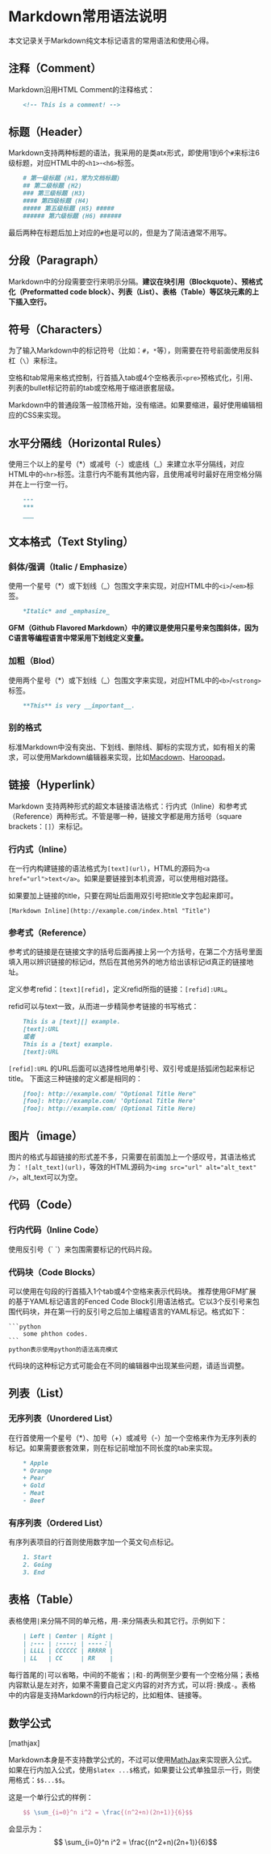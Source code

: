 # Markdown常用语法说明

本文记录关于Markdown纯文本标记语言的常用语法和使用心得。

## 注释（Comment）

Markdown沿用HTML Comment的注释格式：

```markdown
    <!-- This is a comment! -->
```

## 标题（Header）

Markdown支持两种标题的语法，我采用的是类atx形式，即使用1到6个`#`来标注6级标题，对应HTML中的`<h1>`-`<h6>`标签。

```markdown
    # 第一级标题 (H1，常为文档标题)
    ## 第二级标题 (H2)
    ### 第三级标题 (H3)
    #### 第四级标题 (H4)
    ##### 第五级标题 (H5) #####
    ###### 第六级标题 (H6) ######
```

最后两种在标题后加上对应的`#`也是可以的，但是为了简洁通常不用写。

## 分段（Paragraph）

Markdown中的分段需要空行来明示分隔。**建议在块引用（Blockquote）、预格式化（Preformatted code block）、列表（List）、表格（Table）等区块元素的上下插入空行。**

## 符号（Characters）

为了输入Markdown中的标记符号（比如：`#`，`*`等），则需要在符号前面使用反斜杠（`\`）来标注。

空格和tab常用来格式控制，行首插入tab或4个空格表示`<pre>`预格式化，引用、列表的bullet标记符前的tab或空格用于缩进嵌套层级。

Markdown中的普通段落一般顶格开始，没有缩进。如果要缩进，最好使用编辑相应的CSS来实现。

## 水平分隔线（Horizontal Rules）

使用三个以上的星号（\*）或减号（\-）或底线（\_）来建立水平分隔线，对应HTML中的`<hr>`标签。注意行内不能有其他内容，且使用减号时最好在用空格分隔并在上一行空一行。

```markdown
    ---
    ***
    ___
```

## 文本格式（Text Styling）

### 斜体/强调（Italic / Emphasize）

使用一个星号（\*）或下划线（\_）包围文字来实现，对应HTML中的`<i>`/`<em>`标签。

```markdown
    *Italic* and _emphasize_
```

**GFM（Github Flavored Markdown）中的建议是使用只星号来包围斜体，因为C语言等编程语言中常采用下划线定义变量。**

### 加粗（Blod）

使用两个星号（\*）或下划线（\_）包围文字来实现，对应HTML中的`<b>`/`<strong>`标签。

```markdown
    **This** is very __important__.
```

### 别的格式

标准Markdown中没有突出、下划线、删除线、脚标的实现方式，如有相关的需求，可以使用Markdown编辑器来实现，比如[Macdown](https://macdown.uranusjr.com/)、[Haroopad](http://pad.haroopress.com/)。

## 链接（Hyperlink）

Markdown 支持两种形式的超文本链接语法格式：行内式（Inline）和参考式（Reference）两种形式。不管是哪一种，链接文字都是用方括号（square brackets：`[]`）来标记。

### 行内式（Inline）

在一行内构建链接的语法格式为`[text](url)`，HTML的源码为`<a href="url">text</a>`。如果是要链接到本机资源，可以使用相对路径。

如果要加上链接的title，只要在网址后面用双引号把title文字包起来即可。

```
[Markdown Inline](http://example.com/index.html "Title")
```

### 参考式（Reference）

参考式的链接是在链接文字的括号后面再接上另一个方括号，在第二个方括号里面填入用以辨识链接的标记id，然后在其他另外的地方给出该标记id真正的链接地址。

定义参考refid：`[text][refid]`，定义refid所指的链接：`[refid]:URL`。

refid可以与text一致，从而进一步精简参考链接的书写格式：

```markdown
    This is a [text][] example.
    [text]:URL
    或者
    This is a [text] example.
    [text]:URL
```

`[refid]:URL` 的URL后面可以选择性地用单引号、双引号或是括弧闭包起来标记title。
下面这三种链接的定义都是相同的：

```markdown
    [foo]: http://example.com/ "Optional Title Here"
    [foo]: http://example.com/ 'Optional Title Here'
    [foo]: http://example.com/ (Optional Title Here)
```

## 图片（image）

图片的格式与超链接的形式差不多，只需要在前面加上一个感叹号，其语法格式为：
`![alt_text](url)`，等效的HTML源码为`<img src="url" alt="alt_text" />`，alt\_text可以为空。

## 代码（Code）

### 行内代码（Inline Code）

使用反引号（\` \`）来包围需要标记的代码片段。

### 代码块（Code Blocks）

可以使用在句段的行首插入1个tab或4个空格来表示代码块。
推荐使用GFM扩展的基于YAML标记语言的Fenced Code Block引用语法格式。它以3个反引号来包围代码块，并在第一行的反引号之后加上编程语言的YAML标记。格式如下：

    ```python
        some phthon codes.
    ```
    python表示使用python的语法高亮模式

代码块的这种标记方式可能会在不同的编辑器中出现某些问题，请适当调整。

## 列表（List）

### 无序列表（Unordered List）

在行首使用一个星号（\*）、加号（\+）或减号（\-）加一个空格来作为无序列表的标记。如果需要嵌套效果，则在标记前增加不同长度的tab来实现。

```markdown
    * Apple
    * Orange
    + Pear
    + Gold
    - Meat
    - Beef
```

### 有序列表（Ordered List）

有序列表项目的行首则使用数字加一个英文句点标记。

```markdown
    1. Start
    2. Going
    3. End
```

## 表格（Table）

表格使用`|`来分隔不同的单元格，用`-`来分隔表头和其它行。示例如下：

```markdown
    | Left | Center | Right | 
    | :--- | :----: | ----：|
    | LLLL | CCCCCC | RRRRR |
    | LL   | CC     | RR    |
```

每行首尾的`|`可以省略，中间的不能省；`|`和`-`的两侧至少要有一个空格分隔；表格内容默认是左对齐，如果不需要自己定义内容的对齐方式，可以将`:`换成`-`。表格中的内容是支持Markdown的行内标记的，比如粗体、链接等。

## 数学公式

[mathjax]

Markdown本身是不支持数学公式的，不过可以使用[MathJax](https://www.mathjax.org/)来实现嵌入公式。
如果在行内加入公式，使用`$latex ...$`格式，如果要让公式单独显示一行，则使用格式：`$$...$$`。

这是一个单行公式的样例：

```tex
    $$ \sum_{i=0}^n i^2 = \frac{(n^2+n)(2n+1)}{6}$$
```

会显示为：$$ \sum_{i=0}^n i^2 = \frac{(n^2+n)(2n+1)}{6}$$